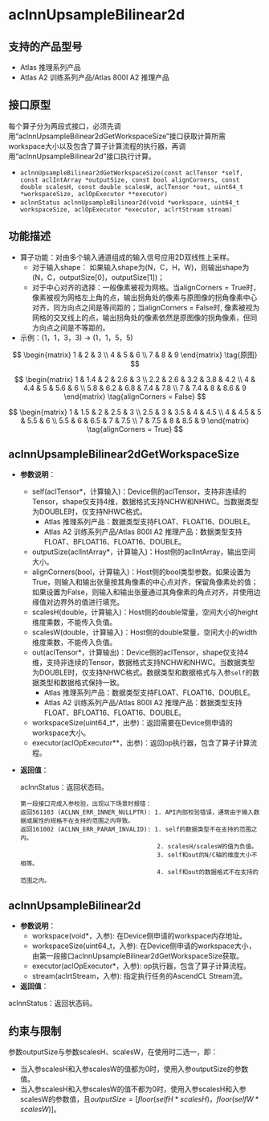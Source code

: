 # aclnnUpsampleBilinear2d

## 支持的产品型号
- Atlas 推理系列产品
- Atlas A2 训练系列产品/Atlas 800I A2 推理产品

## 接口原型

每个算子分为两段式接口，必须先调用“aclnnUpsampleBilinear2dGetWorkspaceSize”接口获取计算所需workspace大小以及包含了算子计算流程的执行器，再调用“aclnnUpsampleBilinear2d”接口执行计算。

- `aclnnUpsampleBilinear2dGetWorkspaceSize(const aclTensor *self, const aclIntArray *outputSize, const bool alignCorners, const double scalesH, const double scalesW, aclTensor *out, uint64_t *workspaceSize, aclOpExecutor **executor)`
- `aclnnStatus aclnnUpsampleBilinear2d(void *workspace, uint64_t workspaceSize, aclOpExecutor *executor, aclrtStream stream)`

## 功能描述

- 算子功能：对由多个输入通道组成的输入信号应用2D双线性上采样。
  - 对于输入shape：
  如果输入shape为(N，C，H，W)，则输出shape为(N，C，outputSize[0]，outputSize[1])；
  - 对于中心对齐的选择：一般像素被视为网格。当alignCorners = True时，像素被视为网格左上角的点，输出拐角处的像素与原图像的拐角像素中心对齐，同方向点之间是等间距的；当alignCorners = False时, 像素被视为网格的交叉线上的点，输出拐角处的像素依然是原图像的拐角像素，但同方向点之间是不等距的。
- 示例：(1，1，3，3) -> (1，1，5，5)

$$
\begin{matrix}
   1 & 2 & 3 \\
   4 & 5 & 6 \\
   7 & 8 & 9
  \end{matrix} \tag{原图}
$$

$$
\begin{matrix}
   1 & 1.4 & 2 & 2.6 & 3 \\
   2.2 & 2.6 & 3.2 & 3.8 & 4.2 \\
   4 & 4.4 & 5 & 5.6 & 6 \\
   5.8 & 6.2 & 6.8 & 7.4 & 7.8 \\
   7 & 7.4 & 8 & 8.6 & 9 
  \end{matrix}  \tag{alignCorners = False}
$$

$$
\begin{matrix}
   1 & 1.5 & 2 & 2.5 & 3 \\
   2.5 & 3 & 3.5 & 4 & 4.5 \\
   4 & 4.5 & 5 & 5.5 & 6 \\
   5.5 & 6 & 6.5 & 7 & 7.5 \\
   7 & 7.5 & 8 & 8.5 & 9 
  \end{matrix}  \tag{alignCorners = True}
$$

## aclnnUpsampleBilinear2dGetWorkspaceSize

- **参数说明**：
  - self(aclTensor\*，计算输入)：Device侧的aclTensor，支持非连续的Tensor，shape仅支持4维，数据格式支持NCHW和NHWC。当数据类型为DOUBLE时，仅支持NHWC格式。
    - Atlas 推理系列产品：数据类型支持FLOAT、FLOAT16、DOUBLE。
    - Atlas A2 训练系列产品/Atlas 800I A2 推理产品：数据类型支持FLOAT、BFLOAT16、FLOAT16、DOUBLE。 
  - outputSize(aclIntArray\*，计算输入)：Host侧的aclIntArray，输出空间大小。
  - alignCorners(bool，计算输入)：Host侧的bool类型参数。如果设置为True，则输入和输出张量按其角像素的中心点对齐，保留角像素处的值；如果设置为False，则输入和输出张量通过其角像素的角点对齐，并使用边缘值对边界外的值进行填充。
  - scalesH(double，计算输入)：Host侧的double常量，空间大小的height维度乘数，不能传入负值。
  - scalesW(double，计算输入)：Host侧的double常量，空间大小的width维度乘数，不能传入负值。
  - out(aclTensor\*，计算输出)：Device侧的aclTensor，shape仅支持4维，支持非连续的Tensor，数据格式支持NCHW和NHWC。当数据类型为DOUBLE时，仅支持NHWC格式。数据类型和数据格式与入参`self`的数据类型和数据格式保持一致。
    - Atlas 推理系列产品：数据类型支持FLOAT、FLOAT16、DOUBLE。
    - Atlas A2 训练系列产品/Atlas 800I A2 推理产品：数据类型支持FLOAT、BFLOAT16、FLOAT16、DOUBLE。 
  - workspaceSize(uint64_t\*，出参)：返回需要在Device侧申请的workspace大小。
  - executor(aclOpExecutor\*\*，出参)：返回op执行器，包含了算子计算流程。
- **返回值**：

  aclnnStatus：返回状态码。

  ```
  第一段接口完成入参校验，出现以下场景时报错：
  返回561103 (ACLNN_ERR_INNER_NULLPTR): 1. API内部校验错误，通常由于输入数据或属性的规格不在支持的范围之内导致。
  返回161002 (ACLNN_ERR_PARAM_INVALID): 1. self的数据类型不在支持的范围之内。
                                        2. scalesH/scalesW的值为负值。
                                        3. self和out的N/C轴的维度大小不相等。
                                        4. self和out的数据格式不在支持的范围之内。
  ```

## aclnnUpsampleBilinear2d

- **参数说明**：
  - workspace(void\*，入参): 在Device侧申请的workspace内存地址。
  - workspaceSize(uint64_t，入参): 在Device侧申请的workspace大小，由第一段接口aclnnUpsampleBilinear2dGetWorkspaceSize获取。
  - executor(aclOpExecutor\*，入参): op执行器，包含了算子计算流程。
  - stream(aclrtStream，入参): 指定执行任务的AscendCL Stream流。
- **返回值**：

aclnnStatus：返回状态码。

## 约束与限制

参数outputSize与参数scalesH、scalesW，在使用时二选一，即：
- 当入参scalesH和入参scalesW的值都为0时，使用入参outputSize的参数值。
- 当入参scalesH和入参scalesW的值不都为0时，使用入参scalesH和入参scalesW的参数值，且$outputSize=[floor(selfH*scalesH)，floor(selfW*scalesW)]$。

